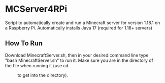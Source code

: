 # MCServer4RPi
Script to automatically create and run a Minecraft server for version 1.18.1 on a Raspberry Pi. 
Automatically installs Java 17 (required for 1.18+ servers)

## How To Run
Download MinecraftServer.sh, then in your desired command line type "bash MinecraftServer.sh" to run it. 
Make sure you are in the directory of the file when running it (use cd <dir> to get into the directory).


